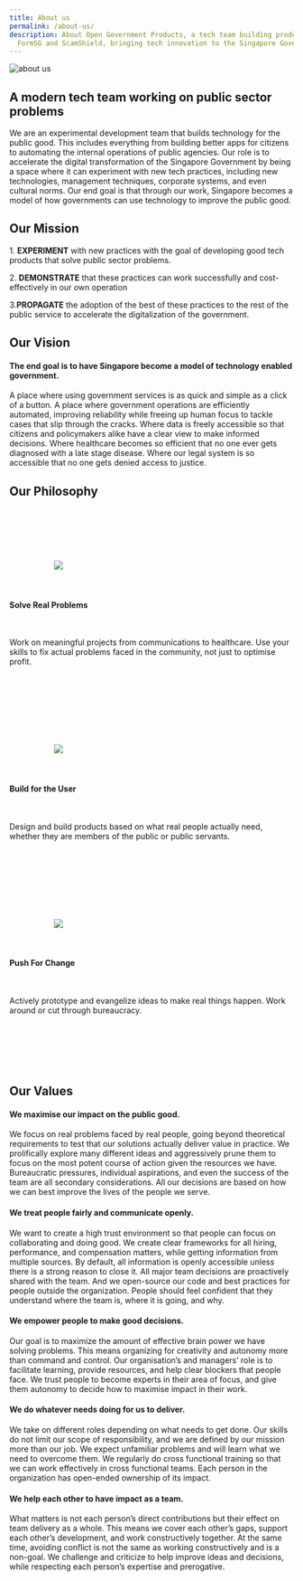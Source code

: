 ```yaml
---
title: About us
permalink: /about-us/
description: About Open Government Products, a tech team building products like
  FormSG and ScamShield, bringing tech innovation to the Singapore Government
---
```

![about us](/images/aboutus.jpg)
## A modern tech team working on public sector problems &nbsp;

  

We are an experimental development team that builds technology for the public good. This includes everything from building better apps for citizens to automating the internal operations of public agencies. Our role is to accelerate the digital transformation of the Singapore Government by being a space where it can experiment with new tech practices, including new technologies, management techniques, corporate systems, and even cultural norms. Our end goal is that through our work, Singapore becomes a model of how governments can use technology to improve the public good.

  

  

##  Our Mission

  

1\. **EXPERIMENT** with new practices with the goal of developing good tech products that solve public sector problems.

2\. **DEMONSTRATE** that these practices can work successfully and cost-effectively in our own operation

3\.**PROPAGATE** the adoption of the best of these practices to the rest of the public service to accelerate the digitalization of the government.

  

## Our Vision

#### The end goal is to have Singapore become a model of technology enabled government.&nbsp;

  

A place where using government services is as quick and simple as a click of a button. A place where government operations are efficiently automated, improving reliability while freeing up human focus to tackle cases that slip through the cracks. Where data is freely accessible so that citizens and policymakers alike have a clear view to make informed decisions. Where healthcare becomes so efficient that no one ever gets diagnosed with a late stage disease. Where our legal system is so accessible that no one gets denied access to justice.


## Our Philosophy

<section class="bp-section">

&nbsp; &nbsp; &nbsp; &nbsp; <div class="row margin--top padding--bottom">

&nbsp; &nbsp; &nbsp; &nbsp; &nbsp; &nbsp; <div class="col is-one-third">

&nbsp; &nbsp; &nbsp; &nbsp; &nbsp; &nbsp; &nbsp; &nbsp; <div class="text-card is-white">

&nbsp; &nbsp; &nbsp; &nbsp; &nbsp; &nbsp; &nbsp; &nbsp; &nbsp; &nbsp; <img class="text-card-icon padding--bottom--sm" src="{{site.baseurl}}/images/solve.png">

&nbsp; &nbsp; &nbsp; &nbsp; &nbsp; &nbsp; &nbsp; &nbsp; &nbsp; &nbsp; <h4 class="padding--top has-text-secondary padding--bottom"><b>Solve Real Problems</b></h4>

&nbsp; &nbsp; &nbsp; &nbsp; &nbsp; &nbsp; &nbsp; &nbsp; &nbsp; &nbsp; <p>Work on meaningful projects from communications to healthcare. Use your skills to fix actual problems faced in the community, not just to optimise profit.</p>

&nbsp; &nbsp; &nbsp; &nbsp; &nbsp; &nbsp; &nbsp; &nbsp; </div>

  

&nbsp; &nbsp; &nbsp; &nbsp; &nbsp; &nbsp; </div>

&nbsp; &nbsp; &nbsp; &nbsp; &nbsp; &nbsp; <div class="col is-one-third">

&nbsp; &nbsp; &nbsp; &nbsp; &nbsp; &nbsp; &nbsp; &nbsp; <div class="text-card is-white">

&nbsp; &nbsp; &nbsp; &nbsp; &nbsp; &nbsp; &nbsp; &nbsp; &nbsp; &nbsp; <img class="text-card-icon padding--bottom--sm" src="{{site.baseurl}}/images/build.png">

&nbsp; &nbsp; &nbsp; &nbsp; &nbsp; &nbsp; &nbsp; &nbsp; &nbsp; &nbsp; <h4 class="padding--top has-text-secondary padding--bottom"><b>Build for the User</b></h4>

&nbsp; &nbsp; &nbsp; &nbsp; &nbsp; &nbsp; &nbsp; &nbsp; &nbsp; &nbsp; <p>Design and build products based on what real people actually need, whether they are members of the public or public servants.</p>

&nbsp; &nbsp; &nbsp; &nbsp; &nbsp; &nbsp; &nbsp; &nbsp; </div>

  

&nbsp; &nbsp; &nbsp; &nbsp; &nbsp; &nbsp; </div>

&nbsp; &nbsp; &nbsp; &nbsp; &nbsp; &nbsp; <div class="col is-one-third">

&nbsp; &nbsp; &nbsp; &nbsp; &nbsp; &nbsp; &nbsp; &nbsp; <div class="text-card is-white">

&nbsp; &nbsp; &nbsp; &nbsp; &nbsp; &nbsp; &nbsp; &nbsp; &nbsp; &nbsp; <img class="text-card-icon padding--bottom--sm" src="{{site.baseurl}}/images/push.png">

&nbsp; &nbsp; &nbsp; &nbsp; &nbsp; &nbsp; &nbsp; &nbsp; &nbsp; &nbsp; <h4 class="padding--top has-text-secondary padding--bottom"><b>Push For Change</b></h4>

&nbsp; &nbsp; &nbsp; &nbsp; &nbsp; &nbsp; &nbsp; &nbsp; &nbsp; &nbsp; <p>Actively prototype and evangelize ideas to make real things happen. Work around or cut through bureaucracy.</p>

&nbsp; &nbsp; &nbsp; &nbsp; &nbsp; &nbsp; &nbsp; &nbsp; </div>

&nbsp; &nbsp; &nbsp; &nbsp; &nbsp; &nbsp; </div>

&nbsp; &nbsp; &nbsp; &nbsp; </div>

</section>

  

  

##  Our Values
#### We maximise our impact on the public good.

We focus on real problems faced by real people, going beyond theoretical requirements to test that our solutions actually deliver value in practice. We prolifically explore many different ideas and aggressively prune them to focus on the most potent course of action given the resources we have. Bureaucratic pressures, individual aspirations, and even the success of the team are all secondary considerations. All our decisions are based on how we can best improve the lives of the people we serve.&nbsp;

  

#### We treat people fairly and communicate openly.

We want to create a high trust environment so that people can focus on collaborating and doing good. We create clear frameworks for all hiring, performance, and compensation matters, while getting information from multiple sources. By default, all information is openly accessible unless there is a strong reason to close it. All major team decisions are proactively shared with the team. And we open-source our code and best practices for people outside the organization. People should feel confident that they understand where the team is, where it is going, and why.

  

#### We empower people to make good decisions.

Our goal is to maximize the amount of effective brain power we have solving problems. This means organizing for creativity and autonomy more than command and control. Our organisation’s and managers’ role is to facilitate learning, provide resources, and help clear blockers that people face. We trust people to become experts in their area of focus, and give them autonomy to decide how to maximise impact in their work.&nbsp;

  

#### We do whatever needs doing for us to deliver.

We take on different roles depending on what needs to get done. Our skills do not limit our scope of responsibility, and we are defined by our mission more than our job. We expect unfamiliar problems and will learn what we need to overcome them. We regularly do cross functional training so that we can work effectively in cross functional teams. Each person in the organization has open-ended ownership of its impact.

  

#### We help each other to have impact as a team.

What matters is not each person’s direct contributions but their effect on team delivery as a whole. This means we cover each other’s gaps, support each other’s development, and work constructively together. At the same time, avoiding conflict is not the same as working constructively and is a non-goal. We challenge and criticize to help improve ideas and decisions, while respecting each person’s expertise and prerogative.